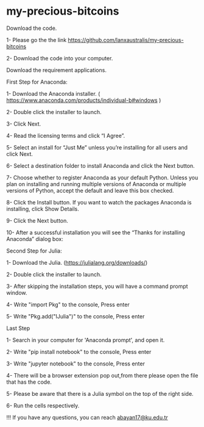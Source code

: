 # my-precious-bitcoins



Download the code. 


1- Please go the the link https://github.com/lanxaustralis/my-precious-bitcoins

2- Download the code into your computer.



Download the requirement applications.



First Step for Anaconda: 

1- Download the Anaconda installer. ( https://www.anaconda.com/products/individual-b#windows )

2- Double click the installer to launch.

3- Click Next.

4- Read the licensing terms and click “I Agree”.

5- Select an install for “Just Me” unless you’re installing for all users and click Next.

6- Select a destination folder to install Anaconda and click the Next button.

7- Choose whether to register Anaconda as your default Python. Unless you plan on installing and running multiple versions of Anaconda or multiple versions of Python, accept the default and leave this box checked.

8- Click the Install button. If you want to watch the packages Anaconda is installing, click Show Details.

9- Click the Next button.

10- After a successful installation you will see the “Thanks for installing Anaconda” dialog box:





Second Step for Julia: 

1- Download the Julia. (https://julialang.org/downloads/)

2- Double click the installer to launch.

3- After skipping the installation steps, you will have a command prompt window.

4- Write "import Pkg" to the console, Press enter

5- Write "Pkg.add("IJulia")" to the console, Press enter 





Last Step 

1- Search in your computer for 'Anaconda prompt', and open it.

2- Write "pip install notebook" to the console, Press enter

3- Write "jupyter notebook" to the console, Press enter

4- There will be a browser extension pop out,from there please open the file that has the code.

5- Please be aware that there is a Julia symbol on the top of the right side.

6- Run the cells respectively.



!!! If you have any questions, you can reach abayan17@ku.edu.tr



